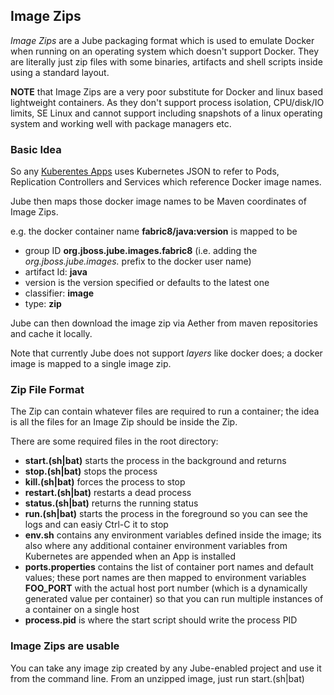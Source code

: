 ## Image Zips

_Image Zips_ are a Jube packaging format which is used to emulate Docker when running on an operating system which doesn't support Docker. They are literally just zip files with some binaries, artifacts and shell scripts inside using a standard layout.

**NOTE** that Image Zips are a very poor substitute for Docker and linux based lightweight containers. As they don't support process isolation, CPU/disk/IO limits, SE Linux and cannot support including snapshots of a linux operating system and working well with package managers etc.

### Basic Idea

So any [Kuberentes Apps](http://fabric8.io/v2/apps.html) uses Kubernetes JSON to refer to Pods, Replication Controllers and Services which reference Docker image names.

Jube then maps those docker image names to be Maven coordinates of Image Zips.

e.g. the docker container name **fabric8/java:version** is mapped to be

* group ID **org.jboss.jube.images.fabric8** (i.e. adding the _org.jboss.jube.images._ prefix to the docker user name)
* artifact Id: **java**
* version is the version specified or defaults to the latest one
* classifier: **image**
* type: **zip**

Jube can then download the image zip via Aether from maven repositories and cache it locally.

Note that currently Jube does not support _layers_ like docker does; a docker image is mapped to a single image zip.

### Zip File Format

The Zip can contain whatever files are required to run a container; the idea is all the files for an Image Zip should be inside the Zip.

There are some required files in the root directory:

* **start.(sh|bat)** starts the process in the background and returns
* **stop.(sh|bat)** stops the process
* **kill.(sh|bat)** forces the process to stop
* **restart.(sh|bat)** restarts a dead process
* **status.(sh|bat)** returns the running status
* **run.(sh|bat)** starts the process in the foreground so you can see the logs and can easiy Ctrl-C it to stop
* **env.sh** contains any environment variables defined inside the image; its also where any additional container environment variables from Kubernetes are appended when an App is installed
* **ports.properties** contains the list of container port names and default values; these port names are then mapped to environment variables **FOO_PORT** with the actual host port number (which is a dynamically generated value per container) so that you can run multiple instances of a container on a single host
* **process.pid** is where the start script should write the process PID


### Image Zips are usable

You can take any image zip created by any Jube-enabled project and use it from the command line. From an unzipped image, just run start.(sh|bat)
